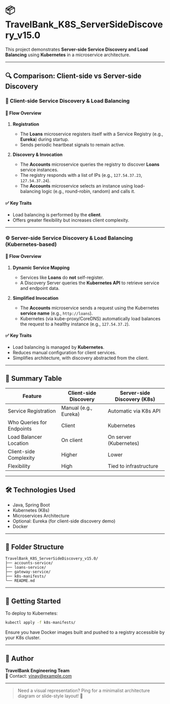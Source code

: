 
# 📦 TravelBank_K8S_ServerSideDiscovery_v15.0

This project demonstrates **Server-side Service Discovery and Load Balancing** using **Kubernetes** in a microservice architecture.

---

## 🔍 Comparison: Client-side vs Server-side Discovery

### 🧩 Client-side Service Discovery & Load Balancing

#### 🔄 Flow Overview

1. **Registration**
   - The **Loans** microservice registers itself with a Service Registry (e.g., **Eureka**) during startup.
   - Sends periodic heartbeat signals to remain active.

2. **Discovery & Invocation**
   - The **Accounts** microservice queries the registry to discover **Loans** service instances.
   - The registry responds with a list of IPs (e.g., `127.54.37.23`, `127.54.37.24`).
   - The **Accounts** microservice selects an instance using load-balancing logic (e.g., round-robin, random) and calls it.

#### ✅ Key Traits

- Load balancing is performed by the **client**.
- Offers greater flexibility but increases client complexity.

---

### ⚙️ Server-side Service Discovery & Load Balancing (Kubernetes-based)

#### 🔄 Flow Overview

1. **Dynamic Service Mapping**
   - Services like **Loans** do **not** self-register.
   - A Discovery Server queries the **Kubernetes API** to retrieve service and endpoint data.

2. **Simplified Invocation**
   - The **Accounts** microservice sends a request using the Kubernetes **service name** (e.g., `http://loans`).
   - Kubernetes (via kube-proxy/CoreDNS) automatically load balances the request to a healthy instance (e.g., `127.54.37.2`).

#### ✅ Key Traits

- Load balancing is managed by **Kubernetes**.
- Reduces manual configuration for client services.
- Simplifies architecture, with discovery abstracted from the client.

---

## 🔁 Summary Table

| Feature                   | Client-side Discovery     | Server-side Discovery (K8s) |
|---------------------------|---------------------------|-----------------------------|
| Service Registration      | Manual (e.g., Eureka)     | Automatic via K8s API       |
| Who Queries for Endpoints | Client                    | Kubernetes                   |
| Load Balancer Location    | On client                 | On server (Kubernetes)       |
| Client-side Complexity    | Higher                    | Lower                        |
| Flexibility               | High                      | Tied to infrastructure       |

---

## 🛠 Technologies Used

- Java, Spring Boot
- Kubernetes (K8s)
- Microservices Architecture
- Optional: Eureka (for client-side discovery demo)
- Docker

---

## 📁 Folder Structure

```
TravelBank_K8S_ServerSideDiscovery_v15.0/
├── accounts-service/
├── loans-service/
├── gateway-service/
├── k8s-manifests/
└── README.md
```

---

## 🚀 Getting Started

To deploy to Kubernetes:

```bash
kubectl apply -f k8s-manifests/
```

Ensure you have Docker images built and pushed to a registry accessible by your K8s cluster.

---

## 📌 Author

**TravelBank Engineering Team**  
💬 Contact: vinay@example.com

---

> Need a visual representation? Ping for a minimalist architecture diagram or slide-style layout! 🎨
